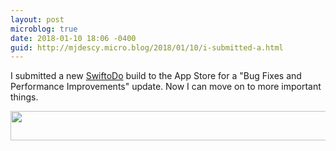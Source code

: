 ```yaml
---
layout: post
microblog: true
date: 2018-01-10 18:06 -0400
guid: http://mjdescy.micro.blog/2018/01/10/i-submitted-a.html
---
```

I submitted a new [SwiftoDo](http://swiftodoapp.com) build to the App Store for a "Bug Fixes and Performance Improvements" update. Now I can move on to more important things.

<img src="http://mjdescy.micro.blog/uploads/2018/243371c849.jpg" width="600" height="47" />
